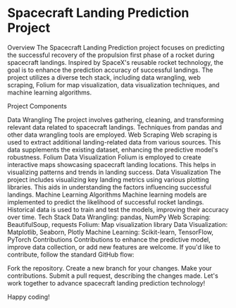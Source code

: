 # Spacecraft Landing Prediction Project
Overview The Spacecraft Landing Prediction project focuses on predicting the successful recovery of the propulsion first phase of a rocket during spacecraft landings. Inspired by SpaceX's reusable rocket technology, the goal is to enhance the prediction accuracy of successful landings. The project utilizes a diverse tech stack, including data wrangling, web scraping, Folium for map visualization, data visualization techniques, and machine learning algorithms.

Project Components

Data Wrangling The project involves gathering, cleaning, and transforming relevant data related to spacecraft landings. Techniques from pandas and other data wrangling tools are employed.
Web Scraping Web scraping is used to extract additional landing-related data from various sources. This data supplements the existing dataset, enhancing the predictive model's robustness.
Folium Data Visualization Folium is employed to create interactive maps showcasing spacecraft landing locations. This helps in visualizing patterns and trends in landing success.
Data Visualization The project includes visualizing key landing metrics using various plotting libraries. This aids in understanding the factors influencing successful landings.
Machine Learning Algorithms Machine learning models are implemented to predict the likelihood of successful rocket landings. Historical data is used to train and test the models, improving their accuracy over time. Tech Stack Data Wrangling: pandas, NumPy Web Scraping: BeautifulSoup, requests Folium: Map visualization library Data Visualization: Matplotlib, Seaborn, Plotly Machine Learning: Scikit-learn, TensorFlow, PyTorch
Contributions Contributions to enhance the predictive model, improve data collection, or add new features are welcome. If you'd like to contribute, follow the standard GitHub flow:

Fork the repository. Create a new branch for your changes. Make your contributions. Submit a pull request, describing the changes made. Let's work together to advance spacecraft landing prediction technology!

Happy coding!
